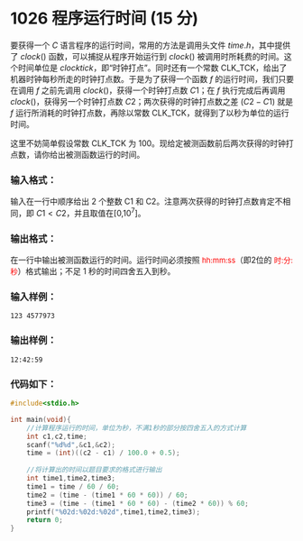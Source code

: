 # 1026 程序运行时间 (15 分)
要获得一个 $C$ 语言程序的运行时间，常用的方法是调用头文件 $time.h$，其中提供了 $clock()$ 函数，可以捕捉从程序开始运行到 $clock()$ 被调用时所耗费的时间。这个时间单位是 $clock tick$，即“时钟打点”。同时还有一个常数 CLK_TCK，给出了机器时钟每秒所走的时钟打点数。于是为了获得一个函数 $f$ 的运行时间，我们只要在调用 $f$ 之前先调用 $clock()$，获得一个时钟打点数 $C1$；在 $f$ 执行完成后再调用 $clock()$，获得另一个时钟打点数 $C2$；两次获得的时钟打点数之差 $(C2-C1)$ 就是 $f$ 运行所消耗的时钟打点数，再除以常数 CLK_TCK，就得到了以秒为单位的运行时间。

这里不妨简单假设常数 CLK_TCK 为 100。现给定被测函数前后两次获得的时钟打点数，请你给出被测函数运行的时间。
### 输入格式：
输入在一行中顺序给出 2 个整数 C1 和 C2。注意两次获得的时钟打点数肯定不相同，即 $C1 < C2$，并且取值在[$0$,$10^7$​​]。
### 输出格式：
在一行中输出被测函数运行的时间。运行时间必须按照 <font color = "red" size = "2px">hh:mm:ss</font>（即2位的 <font color = "red" size = "2px">时:分:秒</font>）格式输出；不足 1 秒的时间四舍五入到秒。
### 输入样例：
```
123 4577973
```
### 输出样例：
```
12:42:59
```
### 代码如下：
```c
#include<stdio.h>

int main(void){
    //计算程序运行的时间，单位为秒，不满1秒的部分按四舍五入的方式计算 
    int c1,c2,time;
    scanf("%d%d",&c1,&c2);
    time = (int)((c2 - c1) / 100.0 + 0.5);
    
    //将计算出的时间以题目要求的格式进行输出 
    int time1,time2,time3;
    time1 = time / 60 / 60;
    time2 = (time - (time1 * 60 * 60)) / 60;
    time3 = (time - (time1 * 60 * 60) - (time2 * 60)) % 60;
    printf("%02d:%02d:%02d",time1,time2,time3);
    return 0;
}
```